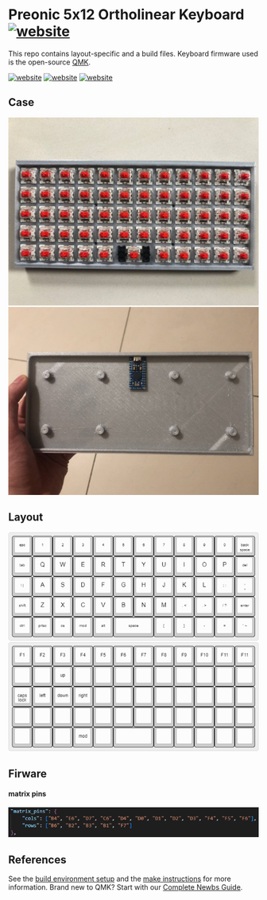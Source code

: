 # Preonic 5x12 Ortholinear Keyboard [![website](https://img.shields.io/badge/(◕‿◕)-my_website-white)](https://monolithft.neocities.org/)

This repo contains layout-specific and a build files. Keyboard firmware used is the open-source [QMK](https://qmk.fm/). 

[![website](https://img.shields.io/badge/QMK-Firmware-blue)](https://qmk.fm/)
[![website](https://img.shields.io/badge/QMK-Configurator-yellow)](https://config.qmk.fm/)
[![website](https://img.shields.io/badge/QMK-Toolbox-yellowgreen)]([https://monolithft.neocities.org/](https://qmk.fm/toolbox))

## Case
![down case](/visual/photo_2.jpg)  
![down case](/visual/photo_5.jpg)

## Layout
![down case](/visual/keyboard-layout1.png)  
![down case](/visual/keyboard-layout2.png)

## Firware
#### matrix pins
![down case](/visual/matrix_pins.png) 


## References
See the [build environment setup](https://docs.qmk.fm/#/getting_started_build_tools) and the [make instructions](https://docs.qmk.fm/#/getting_started_make_guide) for more information. Brand new to QMK? Start with our [Complete Newbs Guide](https://docs.qmk.fm/#/newbs).


